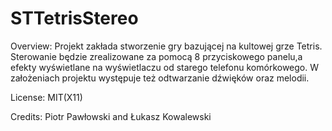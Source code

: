 # STTetrisStereo

Overview: Projekt zakłada stworzenie gry bazującej na kultowej grze Tetris.
Sterowanie będzie zrealizowane za pomocą 8 przyciskowego panelu,a efekty wyświetlane na wyświetlaczu od starego
telefonu komórkowego. W założeniach projektu występuje też odtwarzanie dźwięków oraz melodii.

License: MIT(X11)

Credits: Piotr Pawłowski and Łukasz Kowalewski



